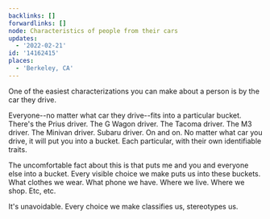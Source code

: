 ```yaml
---
backlinks: []
forwardlinks: []
node: Characteristics of people from their cars
updates:
  - '2022-02-21'
id: '14162415'
places:
  - 'Berkeley, CA'
---
```

One of the easiest characterizations you can make about a person is by the car they drive. 

Everyone--no matter what car they drive--fits into a particular bucket. There's the Prius driver. The G Wagon driver. The Tacoma driver. The M3 driver. The Minivan driver. Subaru driver. On and on. No matter what car you drive, it will put you into a bucket. Each particular, with their own identifiable traits. 

The uncomfortable fact about this is that puts me and you and everyone else into a bucket. Every visible choice we make puts us into these buckets. What clothes we wear. What phone we have. Where we live. Where we shop. Etc, etc. 

It's unavoidable. Every choice we make classifies us, stereotypes us. 


